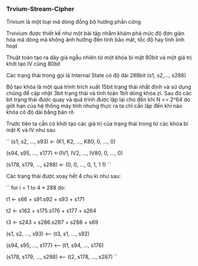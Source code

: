 ### Trvium-Stream-Cipher

Trivium là một loại mã dòng đồng bộ hướng phần cứng

Trvivium được thiết kế như một bài tập nhằm khám phá mức độ đơn giản hóa mã dòng mà không ảnh hưởng đến tính bảo mật, tốc độ hay tính linh hoạt

Thuật toán tạo ra dãy giả ngẫu nhiên từ một khóa bí mật 80bit và một giá trị khởi tạo IV cũng 80bit

Các trạng thái trong gọi là Internal State có độ dài 288bit (s1, s2,..., s288)

Bộ tạo khóa là một quá trình trích xuất 15bit trạng thái nhất định và sử dụng chũng để cập nhật 3bit trạng thái và tính toán 1bit dòng khóa zi. Sau đó các bit trạng thái được quay và quá trình được lặp lại cho đến khi N <= 2^64 do giới hạn của hệ thống máy tính nhưng thực ra ta chỉ cần lặp đến khi nào khóa có độ dài bằng bản rõ

Trước tiên ta cần có khởi tạo các giá trị của trạng thái trong từ các khóa bí mật K và IV như sau

``
(s1, s2, ..., s93) <- (K1, K2, ..., K80, 0, ..., 0)

(s94, s95, ..., s177) <-(IV1, IV2, ..., IV80, 0, ..., 0)

(s178, s179, ..., s288) <- (0, 0, ..., 0, 1, 1 1)
``

Các trạng thái được xoay hết 4 chu kì như sau:

``
for i = 1 to 4 * 288 do:

  t1 <- s66 + s91.s92 + s93 + s171
  
  t2 <- s162 + s175.s176 + s177 + s264
  
  t3 <- s243 + s286.s287 + s288 + s69
  
  (s1, s2, ..., s93) <-- (t3, s1, ..., s92)
  
  (s94, s95, ..., s177) <-- (t1, s94, ..., s176)
  
  (s178, s179, ..., s288) <-- (t2, s178, ..., s287)
``
